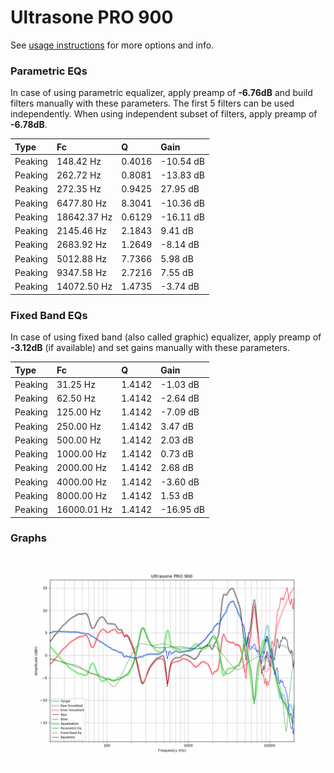 # Ultrasone PRO 900
See [usage instructions](https://github.com/jaakkopasanen/AutoEq#usage) for more options and info.

### Parametric EQs
In case of using parametric equalizer, apply preamp of **-6.76dB** and build filters manually
with these parameters. The first 5 filters can be used independently.
When using independent subset of filters, apply preamp of **-6.78dB**.

| Type    | Fc          |      Q | Gain      |
|:--------|:------------|:-------|:----------|
| Peaking | 148.42 Hz   | 0.4016 | -10.54 dB |
| Peaking | 262.72 Hz   | 0.8081 | -13.83 dB |
| Peaking | 272.35 Hz   | 0.9425 | 27.95 dB  |
| Peaking | 6477.80 Hz  | 8.3041 | -10.36 dB |
| Peaking | 18642.37 Hz | 0.6129 | -16.11 dB |
| Peaking | 2145.46 Hz  | 2.1843 | 9.41 dB   |
| Peaking | 2683.92 Hz  | 1.2649 | -8.14 dB  |
| Peaking | 5012.88 Hz  | 7.7366 | 5.98 dB   |
| Peaking | 9347.58 Hz  | 2.7216 | 7.55 dB   |
| Peaking | 14072.50 Hz | 1.4735 | -3.74 dB  |

### Fixed Band EQs
In case of using fixed band (also called graphic) equalizer, apply preamp of **-3.12dB**
(if available) and set gains manually with these parameters.

| Type    | Fc          |      Q | Gain      |
|:--------|:------------|:-------|:----------|
| Peaking | 31.25 Hz    | 1.4142 | -1.03 dB  |
| Peaking | 62.50 Hz    | 1.4142 | -2.64 dB  |
| Peaking | 125.00 Hz   | 1.4142 | -7.09 dB  |
| Peaking | 250.00 Hz   | 1.4142 | 3.47 dB   |
| Peaking | 500.00 Hz   | 1.4142 | 2.03 dB   |
| Peaking | 1000.00 Hz  | 1.4142 | 0.73 dB   |
| Peaking | 2000.00 Hz  | 1.4142 | 2.68 dB   |
| Peaking | 4000.00 Hz  | 1.4142 | -3.60 dB  |
| Peaking | 8000.00 Hz  | 1.4142 | 1.53 dB   |
| Peaking | 16000.01 Hz | 1.4142 | -16.95 dB |

### Graphs
![](./Ultrasone%20PRO%20900.png)